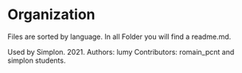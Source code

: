 

# Organization

Files are sorted by language. In all Folder you will find a readme.md.


Used by Simplon. 2021.
Authors: lumy
Contributors: romain_pcnt and simplon students.
